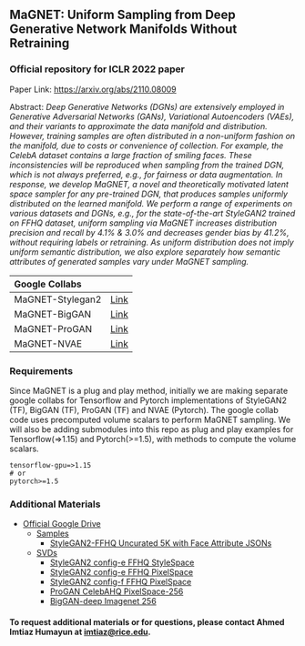 ## MaGNET: Uniform Sampling from Deep Generative Network Manifolds Without Retraining
### Official repository for ICLR 2022 paper

Paper Link: https://arxiv.org/abs/2110.08009

Abstract: _Deep Generative Networks (DGNs) are extensively employed in Generative Adversarial Networks (GANs), Variational Autoencoders (VAEs), and their variants to approximate the data manifold and distribution. However, training samples are often distributed in a non-uniform fashion on the manifold, due to costs or convenience of collection. For example, the CelebA dataset contains a large fraction of smiling faces. These inconsistencies will be reproduced when sampling from the trained DGN, which is not always preferred, e.g., for fairness or data augmentation. In response, we develop MaGNET, a novel and theoretically motivated latent space sampler for any pre-trained DGN, that produces samples uniformly distributed on the learned manifold. We perform a range of experiments on various datasets and DGNs, e.g., for the state-of-the-art StyleGAN2 trained on FFHQ dataset, uniform sampling via MaGNET increases distribution precision and recall by 4.1% & 3.0% and decreases gender bias by 41.2%, without requiring labels or retraining. As uniform distribution does not imply uniform semantic distribution, we also explore separately how semantic attributes of generated samples vary under MaGNET sampling._

| Google Collabs | &nbsp;
| :---- | :----
| MaGNET-Stylegan2 | [Link]()
| MaGNET-BigGAN | [Link]()
| MaGNET-ProGAN | [Link]()
| MaGNET-NVAE | [Link]()

### Requirements

Since MaGNET is a plug and play method, initially we are making separate google collabs for Tensorflow and Pytorch implementations of StyleGAN2 (TF), BigGAN (TF), ProGAN (TF) and NVAE (Pytorch). The google collab code uses precomputed volume scalars to perform MaGNET sampling. We will also be adding submodules into this repo as plug and play examples for Tensorflow(=>1.15) and Pytorch(>=1.5), with methods to compute the volume scalars.

```
tensorflow-gpu=>1.15
# or
pytorch>=1.5
```


### Additional Materials

* [Official Google Drive]()
    * [Samples]()
        * [StyleGAN2-FFHQ Uncurated 5K with Face Attribute JSONs]()
    * [SVDs]()
        * [StyleGAN2 config-e FFHQ StyleSpace]()
        * [StyleGAN2 config-e FFHQ PixelSpace]()
        * [StyleGAN2 config-f FFHQ PixelSpace]()
        * [ProGAN CelebAHQ PixelSpace-256]()
        * [BigGAN-deep Imagenet 256]()


#### To request additional materials or for questions, please contact Ahmed Imtiaz Humayun at [imtiaz@rice.edu](mailto:imtiaz@rice.edu).

